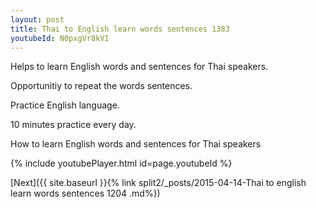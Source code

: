 ```yaml
---
layout: post
title: Thai to English learn words sentences 1383 
youtubeId: N0pxgVr8kVI
---
```

 
 
Helps to learn English words and sentences for Thai speakers.

Opportunitiy to repeat the words sentences. 

Practice English language. 
 
10 minutes practice every day. 
 
How to learn English words and sentences for Thai speakers 
 
{% include youtubePlayer.html id=page.youtubeId %}
 
 
[Next]({{ site.baseurl }}{% link  split2/_posts/2015-04-14-Thai to english learn words sentences 1204 .md%})
 
